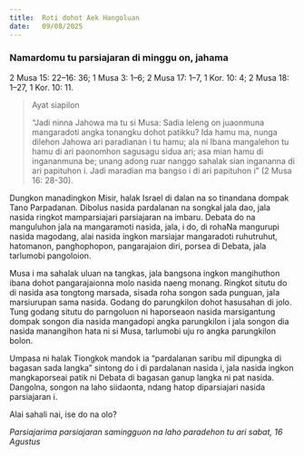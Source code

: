 ```yaml
---
title:  Roti dohot Aek Hangoluan
date:   09/08/2025
---
```


### Namardomu tu parsiajaran di minggu on, jahama

2 Musa 15: 22–16: 36; 1 Musa 3: 1–6; 2 Musa 17: 1–7, 1 Kor. 10: 4; 2 Musa 18: 1–27, 1 Kor. 10: 11.

> <p>Ayat siapilon</p>
> “Jadi ninna Jahowa ma tu si Musa: Sadia leleng on juaonmuna mangaradoti angka tonangku dohot patikku? Ida hamu ma, nunga dilehon Jahowa ari paradianan i tu hamu; ala ni Ibana mangalehon tu hamu di ari paonomhon sagusagu sidua ari; asa mian hamu di ingananmuna be; unang adong ruar nanggo sahalak sian ingananna di ari papituhon i. Jadi maradian ma bangso i di ari papituhon i” (2 Musa 16: 28-30).

Dungkon manadingkon Misir, halak Israel di dalan na so tinandana dompak Tano Parpadanan. Dibolus nasida pardalanan na songkal jala dao, jala nasida ringkot mamparsiajari parsiajaran na imbaru. Debata do na manguluhon jala na mangaramoti nasida, jala, i do, di rohaNa mangurupi nasida magodang, alai nasida ingkon marsiajar mangaradoti ruhutruhut, hatomanon, panghophopon, pangarajaion diri, porsea di Debata, jala tarlumobi pangoloion.

Musa i ma sahalak uluan na tangkas, jala bangsona ingkon mangihuthon ibana dohot pangarajaionna molo nasida naeng monang. Ringkot situtu do di nasida asa tongtong marsada, sisada roha songon sada punguan, jala marsiurupan sama nasida. Godang do parungkilon dohot hasusahan di jolo. Tung godang situtu do parngoluon ni haporseaon nasida marsigantung dompak songon dia nasida mangadopi angka parungkilon i jala songon dia nasida manangihon hata ni si Musa, tarlumobi uju ro angka parungkilon bolon.

Umpasa ni halak Tiongkok mandok ia “pardalanan saribu mil dipungka di bagasan sada langka” sintong do i di pardalanan nasida i, jala nasida ingkon mangkaporseai patik ni Debata di bagasan ganup langka ni pat nasida. Dangolna, songon na laho siidaonta, ndang hatop diparsiajari nasida parsiajaran i.

Alai sahali nai, ise do na olo?

_Parsiajarima parsiajaran samingguon na laho paradehon tu ari sabat, 16 Agustus_